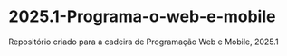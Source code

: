 # 2025.1-Programa-o-web-e-mobile

Repositório criado para a cadeira de Programação Web e Mobile, 2025.1